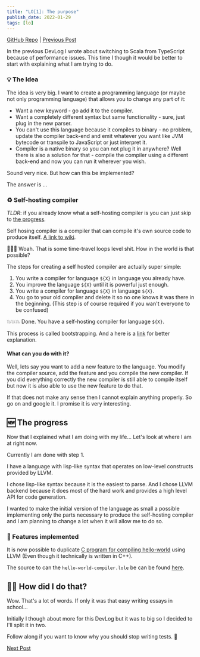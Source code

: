 ```yaml
---
title: "LO[1]: The purpose"
publish_date: 2022-01-29
tags: [lo]
---
```


[GitHub Repo](https://github.com/glebbash/LO) |
[Previous Post](./devlog-0)

In the previous DevLog I wrote about switching to Scala from TypeScript because
of performance issues. This time I though it would be better to start with
explaining what I am trying to do.

### 💡 The Idea

The idea is very big. I want to create a programming language (or maybe not only
programming language) that allows you to change any part of it:

- Want a new keyword - go add it to the compiler.
- Want a completely different syntax but same functionality - sure, just plug in
  the new parser.
- You can't use this language because it compiles to binary - no problem, update
  the compiler back-end and emit whatever you want like JVM bytecode or
  transpile to JavaScript or just interpret it.
- Compiler is a native binary so you can not plug it in anywhere? Well there is
  also a solution for that - compile the compiler using a different back-end and
  now you can run it wherever you wish.

Sound very nice. But how can this be implemented?

The answer is ...

### ♻️ Self-hosting compiler

_TLDR_: if you already know what a self-hosting compiler is you can just skip to
[the progress](#the-progress).

Self hosing compiler is a compiler that can compile it's own source code to
produce itself.
[A link to wiki](<https://en.wikipedia.org/wiki/Self-hosting_(compilers)>).

🤯🤯🤯 Woah. That is some time-travel loops level shit. How in the world is that
possible?

The steps for creating a self hosted compiler are actually super simple:

1. You write a compiler for language `${X}` in language you already have.
2. You improve the language `${X}` until it is powerful just enough.
3. You write a compiler for language `${X}` in language `${X}`.
4. You go to your old compiler and delete it so no one knows it was there in the
   beginning. (This step is of course required if you wan't everyone to be
   confused)

💥💥💥 Done. You have a self-hosting compiler for language `${X}`.

This process is called bootstrapping. And a here is a
[link](<https://en.wikipedia.org/wiki/Bootstrapping_(compilers)>) for better
explanation.

#### What can you do with it?

Well, lets say you want to add a new feature to the language. You modify the
compiler source, add the feature and you compile the new compiler. If you did
everything correctly the new compiler is still able to compile itself but now it
is also able to use the new feature to do that.

If that does not make any sense then I cannot explain anything properly. So go
on and google it. I promise it is very interesting.

## 🆕 The progress

Now that I explained what I am doing with my life... Let's look at where I am at
right now.

Currently I am done with step 1.

I have a language with lisp-like syntax that operates on low-level constructs
provided by LLVM.

I chose lisp-like syntax because it is the easiest to parse. And I chose LLVM
backend because it does most of the hard work and provides a high level API for
code generation.

I wanted to make the initial version of the language as small a possible
implementing only the parts necessary to produce the self-hosting compiler and I
am planning to change a lot when it will allow me to do so.

### 💪 Features implemented

It is now possible to duplicate
[C program for compiling hello-world](https://github.com/MWGuy/llvm-hello/blob/master/main.cpp)
using LLVM (Even though it technically is written in C++).

The source to can the `hello-world-compiler.lole` be can be found
[here](https://github.com/glebbash/LO/blob/main/examples/hello-world-compiler.lole).

## 🤷‍♂️ How did I do that?

Wow. That's a lot of words. If only it was that easy writing essays in school...

Initially I though about more for this DevLog but it was to big so I decided to
I'll split it in two.

Follow along if you want to know why you should stop writing tests. 🤔

[Next Post](./devlog-2)

